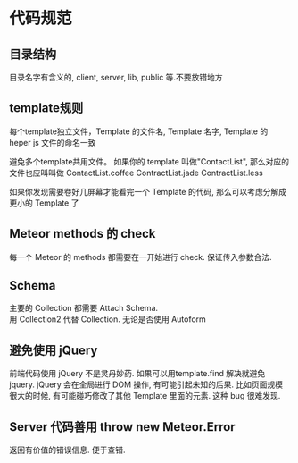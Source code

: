 
# 代码规范

## 目录结构

目录名字有含义的, client, server, lib, public 等.不要放错地方

## template规则

每个template独立文件，Template 的文件名, Template 名字, Template 的 heper js 文件的命名一致

避免多个template共用文件。
如果你的 template 叫做"ContactList", 那么对应的文件也应叫叫做 ContactList.coffee ContractList.jade ContractList.less 

如果你发现需要卷好几屏幕才能看完一个 Template 的代码, 那么可以考虑分解成更小的 Template 了



## Meteor methods 的 check
每一个 Meteor 的 methods 都需要在一开始进行 check. 保证传入参数合法.

## Schema

主要的 Collection 都需要 Attach Schema.   
用 Collection2 代替 Collection. 无论是否使用 Autoform

## 避免使用 jQuery

前端代码使用 jQuery 不是灵丹妙药. 如果可以用template.find 解决就避免 jquery. jQuery 会在全局进行 DOM 操作, 有可能引起未知的后果. 比如页面规模很大的时候, 有可能碰巧修改了其他 Template 里面的元素. 这种 bug 很难发现.

## Server 代码善用 throw new Meteor.Error

返回有价值的错误信息. 便于查错.
